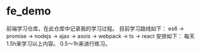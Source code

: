 # fe_demo
前端学习仓库，在此仓库中记录我的学习过程。
目前学习路线如下：
es6 -> promise -> nodejs -> ajax -> axois -> webpack -> ts -> react
安排如下：
每天1.5h来学习以上内容。
0.5～1h来进行练习。